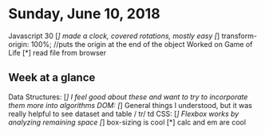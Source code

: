 # Sunday, June 10, 2018

Javascript 30
    [*] made a clock, covered rotations, mostly easy
    [*] transform-origin: 100%; //puts the origin at the end of the object
Worked on Game of Life
    [*] read file from browser

## Week at a glance

Data Structures:
    [*] I feel good about these and want to try to incorporate them more into algorithms
DOM:
    [*] General things I understood, but it was really helpful to see dataset and table / tr/ td
CSS:
    [*] Flexbox works by analyzing remaining space
    [*] box-sizing is cool
    [*] calc and em are cool
